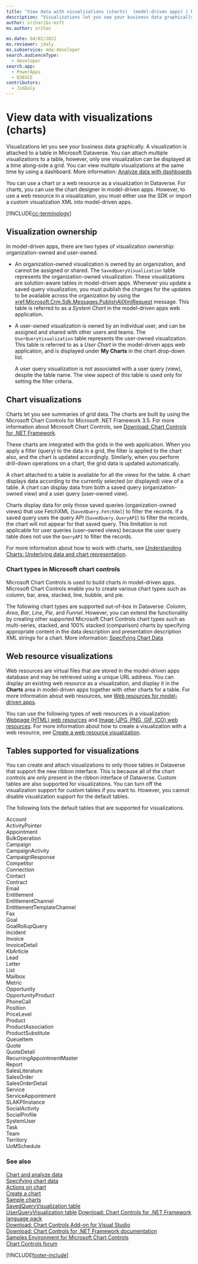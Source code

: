 ```yaml
---
title: "View data with visualizations (charts)  (model-driven apps) | Microsoft Docs" # Intent and product brand in a unique string of 43-59 chars including spaces
description: "Visualizations let you see your business data graphically. A visualization is attached to a table in Microsoft Dataverse. You can attach multiple visualizations to a table, however, only one visualization can be displayed at a time along-side a grid. You can view multiple visualizations at the same time by using a dashboard." # 115-145 characters including spaces. This abstract displays in the search result.
author: sriharibs-msft
ms.author: srihas

ms.date: 04/01/2022
ms.reviewer: jdaly
ms.subservice: mda-developer
search.audienceType: 
  - developer
search.app: 
  - PowerApps
  - D365CE
contributors: 
  - JimDaly
---  
```

# View data with visualizations (charts)

Visualizations let you see your business data graphically. A visualization is attached to a table in Microsoft Dataverse. You can attach multiple visualizations to a table, however, only one visualization can be displayed at a time along-side a grid. You can view multiple visualizations at the same time by using a dashboard. More information: [Analyze data with dashboards](analyze-data-with-dashboards.md)  
  
You can use a chart or a web resource as a visualization in Dataverse. For charts, you can use the chart designer in model-driven apps. However, to use a web resource in a visualization, you must either use the SDK or import a custom visualization XML into model-driven apps.

[!INCLUDE[cc-terminology](../data-platform/includes/cc-terminology.md)]

<a name="VisualizationTypes"></a> 

## Visualization ownership  

In model-driven apps, there are two types of visualization ownership: organization-owned and user-owned.  
  
- An organization-owned visualization is owned by an organization, and cannot be assigned or shared. The `SavedQueryVisualization` table represents the organization-owned visualization. These visualizations are solution-aware tables in model-driven apps. Whenever you update a saved query visualization, you must publish the changes for the updates to be available across the organization by using the <xref:Microsoft.Crm.Sdk.Messages.PublishAllXmlRequest> message. This table is referred to as a *System Chart* in the model-driven apps web application.  
  
- A user-owned visualization is owned by an individual user, and can be assigned and shared with other users and teams. The `UserQueryVisualization` table represents the user-owned visualization. This table is referred to as a *User Chart* in the model-driven apps web application, and is displayed under **My Charts** in the chart drop-down list.  
  
  A user query visualization is not associated with a user query (view), despite the table name. The view aspect of this table is used only for setting the filter criteria.  
  
<a name="Charts"></a> 

## Chart visualizations 

Charts let you see summaries of grid data. The charts are built by using the Microsoft Chart Controls for Microsoft .NET Framework 3.5. For more information about Microsoft Chart Controls, see [Download: Chart Controls for .NET Framework](https://go.microsoft.com/fwlink/p/?LinkId=128852).  
  
These charts are integrated with the grids in the web application. When you apply a filter (query) to the data in a grid, the filter is applied to the chart also, and the chart is updated accordingly. Similarly, when you perform drill-down operations on a chart, the grid data is updated automatically.  
  
A chart attached to a table is available for all the views for the table. A chart displays data according to the currently selected (or displayed) view of a table. A chart can display data from both a saved query (organization-owned view) and a user query (user-owned view).  
  
Charts display data for only those saved queries (organization-owned views) that use FetchXML (`SavedQuery.FetchXml`) to filter the records. If a saved query uses the query API (`SavedQuery.QueryAPI`) to filter the records, the chart will not appear for that saved query. This limitation is not applicable for user queries (user-owned views) because the user query table does not use the `QueryAPI` to filter the records.  
  
For more information about how to work with charts, see [Understanding Charts: Underlying data and chart representation](understand-charts-underlying-data-chart-representation.md).  
  
<a name="ChartTypes"></a>

### Chart types in Microsoft chart controls  

Microsoft Chart Controls is used to build charts in model-driven apps. Microsoft Chart Controls enable you to create various chart types such as column, bar, area, stacked, line, bubble, and pie.  
  
The following chart types are supported out-of-box in Dataverse: *Column*, *Area*, *Bar*, *Line*, *Pie*, and *Funnel*. However, you can extend the functionality by creating other supported Microsoft Chart Controls chart types such as multi-series, stacked, and 100% stacked (comparison) charts by specifying appropriate content in the data description and presentation description XML strings for a chart. More information: [Specifying Chart Data](understand-charts-underlying-data-chart-representation.md)  
  
<a name="WebResources"></a>   
## Web resource visualizations  
 Web resources are virtual files that are stored in the model-driven apps database and may be retrieved using a unique URL address. You can display an existing web resource as a visualization, and display it in the **Charts** area in model-driven apps together with other charts for a table. For more information about web resources, see [Web resources for model-driven apps](web-resources.md).  
  
 You can use the following types of web resources in a visualization: [Webpage (HTML) web resources](webpage-html-web-resources.md) and [Image (JPG, PNG, GIF, ICO) web resources](image-web-resources.md). For more information about how to create a visualization with a web resource, see [Create a web resource visualization](create-visualization-chart.md#create-a-web-resource-visualization).  
  

## Tables supported for visualizations 

You can create and attach visualizations to only those tables in Dataverse that support the new ribbon interface. This is because all of the chart controls are only present in the ribbon interface of Dataverse. Custom tables are also supported for visualizations. You can turn off the visualization support for custom tables if you want to. However, you cannot disable visualization support for the default tables.  
  
 The following lists the default tables that are supported for visualizations.  
  
 Account  
ActivityPointer  
Appointment  
BulkOperation  
Campaign  
CampaignActivity  
CampaignResponse  
Competitor  
Connection  
Contact  
Contract  
Email  
Entitlement  
EntitlementChannel  
EntitlementTemplateChannel  
Fax  
Goal  
GoalRollupQuery  
Incident  
Invoice  
InvoiceDetail  
KbArticle  
Lead  
Letter  
List  
Mailbox  
Metric  
Opportunity  
OpportunityProduct  
PhoneCall  
Position  
PriceLevel  
Product  
ProductAssociation  
ProductSubstitute  
QueueItem  
Quote  
QuoteDetail  
RecurringAppointmentMaster  
Report  
SalesLiterature  
SalesOrder  
SalesOrderDetail  
Service  
ServiceAppointment  
SLAKPIInstance  
SocialActivity  
SocialProfile  
SystemUser  
Task  
Team  
Territory  
UoMSchedule  
  
### See also  
 [Chart and analyze data](customize-visualizations-dashboards.md)   
 [Specifying chart data](understand-charts-underlying-data-chart-representation.md)   
 [Actions on chart](actions-visualizations-charts.md)   
 [Create a chart](create-visualization-chart.md)   
 [Sample charts](sample-charts.md)   
 [SavedQueryVisualization table](../data-platform/reference/entities/savedqueryvisualization.md)   
 [UserQueryVisualization table](../data-platform/reference/entities/userqueryvisualization.md)
 [Download: Chart Controls for .NET Framework language pack](https://www.microsoft.com/downloads/details.aspx?FamilyId=581FF4E3-749F-4454-A5E3-DE4C463143BD&displaylang=en)   
 [Download: Chart Controls Add-on for Visual Studio](https://www.microsoft.com/downloads/details.aspx?FamilyId=1D69CE13-E1E5-4315-825C-F14D33A303E9&displaylang=en)   
 [Download: Chart Controls for .NET Framework documentation](/previous-versions/visualstudio/visual-studio-2010/dd456632(v=vs.100))   
 [Samples Environment for Microsoft Chart Controls](https://code.msdn.microsoft.com/mschart)   
 [Chart Controls forum](https://go.microsoft.com/fwlink/p/?LinkId=128713)


[!INCLUDE[footer-include](../../includes/footer-banner.md)]